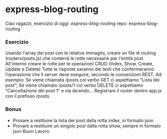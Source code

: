 # express-blog-routing
Ciao ragazzi,
esercizio di oggi: *express-blog-routing*
repo: express-blog-routing
### Esercizio
Usando l'array dei post con le relative immagini, creare un file di routing (routers/posts.js) che conterrà le rotte necessarie per l'entità post.
All'interno creare le rotte per le operazioni CRUD (Index, Show, Create, Update e Delete)
Tutte le risposte saranno dei testi che confermeranno l’operazione che il server deve eseguire, secondo le convenzioni REST.
Ad esempio:
Se viene chiamata /posts col verbo GET ci aspettiamo “Lista dei post”;
Se viene chiamato /posts/1 col verbo DELETE ci aspettiamo “Cancellazione del post 1”
e via dicendo… 
Registrare il router dentro app.js con il prefisso /posts.
### Bonus
- Provare a restituire la lista dei post dalla rotta index, in formato json
- Provare a restituire un singolo post dalla rotta show, sempre in formato json
Buon Lavoro
